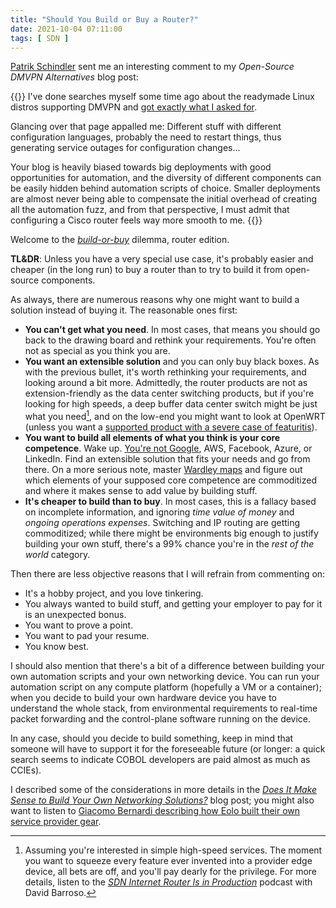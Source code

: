 ```yaml
---
title: "Should You Build or Buy a Router?"
date: 2021-10-04 07:11:00
tags: [ SDN ]
---
```

[Patrik Schindler](https://www.pocnet.net/) sent me an interesting comment to my *Open-Source DMVPN Alternatives* blog post:

{{<long-quote>}}
I've done searches myself some time ago about the readymade Linux distros supporting DMVPN and [got exactly what I asked for](https://wiki.alpinelinux.org/wiki/Dynamic_Multipoint_VPN_(DMVPN)_Phase_3_with_Quagga_NHRPd).

Glancing over that page appalled me: Different stuff with different configuration languages, probably the need to restart things, thus generating service outages for configuration changes...  

Your blog is heavily biased towards big deployments with good opportunities for automation, and the diversity of different components can be easily hidden behind automation scripts of choice. Smaller deployments are almost never being able to compensate the initial overhead of creating all the automation fuzz, and from that perspective, I must admit that configuring a Cisco router feels way more smooth to me. 
{{</long-quote>}}

Welcome to the *[build-or-buy](https://blog.ipspace.net/2020/12/video-build-or-buy.html)* dilemma, router edition. 
<!--more-->
**TL&DR**: Unless you have a very special use case, it's probably easier and cheaper (in the long run) to buy a router than to try to build it from open-source components.

As always, there are numerous reasons why one might want to build a solution instead of buying it. The reasonable ones first:

* **You can't get what you need**. In most cases, that means you should go back to the drawing board and rethink your requirements. You're often not as special as you think you are.
* **You want an extensible solution** and you can only buy black boxes. As with the previous bullet, it's worth rethinking your requirements, and looking around a bit more. Admittedly, the router products are not as extension-friendly as the data center switching products, but if you're looking for high speeds, a deep buffer data center switch might be just what you need[^1], and on the low-end you might want to look at OpenWRT (unless you want a [supported product with a severe case of featuritis](https://blog.ipspace.net/2018/12/can-i-replace-commercial-load-balancer.html)).
* **You want to build all elements of what you think is your core competence**. Wake up. [You're not Google](https://blog.ipspace.net/2016/03/you-want-your-network-to-be-like.html), AWS, Facebook, Azure, or LinkedIn. Find an extensible solution that fits your needs and go from there. On a more serious note, master [Wardley maps](https://en.wikipedia.org/wiki/Wardley_map) and figure out which elements of your supposed core competence are commoditized and where it makes sense to add value by building stuff.
* **It's cheaper to build than to buy**. In most cases, this is a fallacy based on incomplete information, and ignoring *time value of money* and *ongoing operations expenses*. Switching and IP routing are getting commoditized; while there might be environments big enough to justify building your own stuff, there's a 99% chance you're in the *rest of the world* category.

[^1]: Assuming you're interested in simple high-speed services. The moment you want to squeeze every feature ever invented into a provider edge device, all bets are off, and you'll pay dearly for the privilege. For more details, listen to the _[SDN Internet Router Is in Production](https://blog.ipspace.net/2015/10/sdn-internet-router-is-in-production-on.html)_ podcast with David Barroso.

Then there are less objective reasons that I will refrain from commenting on:

* It's a hobby project, and you love tinkering.
* You always wanted to build stuff, and getting your employer to pay for it is an unexpected bonus.
* You want to prove a point.
* You want to pad your resume.
* You know best.

I should also mention that there's a bit of a difference between building your own automation scripts and your own networking device. You can run your automation script on any compute platform (hopefully a VM or a container); when you decide to build your own hardware device you have to understand the whole stack, from environmental requirements to real-time packet forwarding and the control-plane software running on the device. 

In any case, should you decide to build something, keep in mind that someone will have to support it for the foreseeable future (or longer: a quick search seems to indicate COBOL developers are paid almost as much as CCIEs).

I described some of the considerations in more details in the _[Does It Make Sense to Build Your Own Networking Solutions?](https://blog.ipspace.net/2016/06/does-it-make-sense-to-build-your-own.html)_ blog post; you might also want to listen to [Giacomo Bernardi describing how Eolo built their own service provider gear](https://blog.ipspace.net/2016/06/build-your-own-service-provider-gear-on.html).

